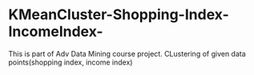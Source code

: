 # KMeanCluster-Shopping-Index-IncomeIndex-
This is part of Adv Data Mining course project. CLustering of given data points(shopping index, income index)
